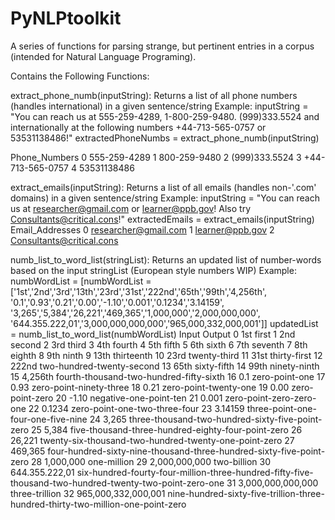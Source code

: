 # PyNLPtoolkit
A series of functions for parsing strange, but pertinent entries in a corpus (intended for Natural Language Programing).

Contains the Following Functions:

extract_phone_numb(inputString): Returns a list of all phone numbers (handles international) in a given sentence/string
Example:
  inputString = "You can reach us at 555-259-4289, 1-800-259-9480. (999)333.5524 and internationally at the following numbers +44-713-565-0757 or 53531138486!"
  extractedPhoneNumbs = extract_phone_numb(inputString)
  
  Phone_Numbers
  0 	555-259-4289
  1 	800-259-9480
  2 	(999)333.5524
  3 	+44-713-565-0757
  4 	53531138486

extract_emails(inputString): Returns a list of all emails (handles non-'.com' domains) in a given sentence/string
Example:
  inputString = "You can reach us at researcher@gmail.com or learner@ppb.gov! Also try Consultants@critical.cons!"
  extractedEmails = extract_emails(inputString)
 Email_Addresses
  0 	researcher@gmail.com
  1 	learner@ppb.gov
  2 	Consultants@critical.cons

numb_list_to_word_list(stringList): Returns an updated list of number-words based on the input stringList (European style numbers WIP)
Example:
  numbWordList = [numbWordList = ['1st','2nd','3rd','13th','23rd','31st','222nd','65th','99th','4,256th',
                '0.1','0.93','0.21','0.00','-1.10','0.001','0.1234','3.14159',
                '3,265','5,384','26,221','469,365','1,000,000','2,000,000,000',
                '644.355.222,01','3,000,000,000,000','965,000,332,000,001']]
  updatedList = numb_list_to_word_list(numbWordList)
      Input 	Output
  0 	1st 	first
  1 	2nd 	second
  2 	3rd 	third
  3 	4th 	fourth
  4 	5th 	fifth
  5 	6th 	sixth
  6 	7th 	seventh
  7 	8th 	eighth
  8 	9th 	ninth
  9 	13th 	thirteenth
  10 	23rd 	twenty-third
  11 	31st 	thirty-first
  12 	222nd 	two-hundred-twenty-second
  13 	65th 	sixty-fifth
  14 	99th 	ninety-ninth
  15 	4,256th 	fourth-thousand-two-hundred-fifty-sixth
  16 	0.1 	zero-point-one
  17 	0.93 	zero-point-ninety-three
  18 	0.21 	zero-point-twenty-one
  19 	0.00 	zero-point-zero
  20 	-1.10 	negative-one-point-ten
  21 	0.001 	zero-point-zero-zero-one
  22 	0.1234 	zero-point-one-two-three-four
  23 	3.14159 	three-point-one-four-one-five-nine
  24 	3,265 	three-thousand-two-hundred-sixty-five-point-zero
  25 	5,384 	five-thousand-three-hundred-eighty-four-point-zero
  26 	26,221 	twenty-six-thousand-two-hundred-twenty-one-point-zero
  27 	469,365 	four-hundred-sixty-nine-thousand-three-hundred-sixty-five-point-zero
  28 	1,000,000 	one-million
  29 	2,000,000,000 	two-billion
  30 	644.355.222,01 	six-hundred-fourty-four-million-three-hundred-fifty-five-thousand-two-hundred-twenty-two-point-zero-one
  31 	3,000,000,000,000 	three-trillion
  32 	965,000,332,000,001 	nine-hundred-sixty-five-trillion-three-hundred-thirty-two-million-one-point-zero
